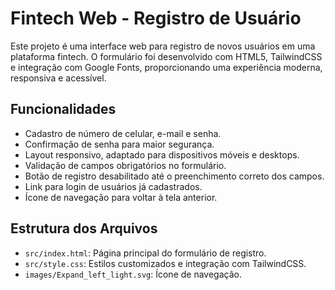 # Fintech Web - Registro de Usuário

Este projeto é uma interface web para registro de novos usuários em uma plataforma fintech. O formulário foi desenvolvido com HTML5, TailwindCSS e integração com Google Fonts, proporcionando uma experiência moderna, responsiva e acessível.

## Funcionalidades

- Cadastro de número de celular, e-mail e senha.
- Confirmação de senha para maior segurança.
- Layout responsivo, adaptado para dispositivos móveis e desktops.
- Validação de campos obrigatórios no formulário.
- Botão de registro desabilitado até o preenchimento correto dos campos.
- Link para login de usuários já cadastrados.
- Ícone de navegação para voltar à tela anterior.

## Estrutura dos Arquivos

- `src/index.html`: Página principal do formulário de registro.
- `src/style.css`: Estilos customizados e integração com TailwindCSS.
- `images/Expand_left_light.svg`: Ícone de navegação.


